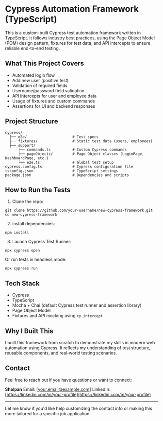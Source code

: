 
# Cypress Automation Framework (TypeScript)

This is a custom-built Cypress test automation framework written in TypeScript. It follows industry best practices, using the Page Object Model (POM) design pattern, fixtures for test data, and API intercepts to ensure reliable end-to-end testing.

## What This Project Covers

* Automated login flow
* Add new user (positive test)
* Validation of required fields
* Username/password field validation
* API intercepts for user and employee data
* Usage of fixtures and custom commands
* Assertions for UI and backend responses

## Project Structure

```
cypress/
  ├── e2e/                     # Test specs
  ├── fixtures/                # Static test data (users, employees)
  ├── support/
      ├── commands.ts          # Custom Cypress commands
      ├── pageObjects/         # Page Object classes (LoginPage, DashboardPage, etc.)
      └── e2e.ts               # Global test setup
cypress.config.ts              # Cypress configuration file
tsconfig.json                  # TypeScript settings
package.json                   # Dependencies and scripts
```

## How to Run the Tests

1. Clone the repo:

```
git clone https://github.com/your-username/new-cypress-framework.git
cd new-cypress-framework
```

2. Install dependencies:

```
npm install
```

3. Launch Cypress Test Runner:

```
npx cypress open
```

Or run tests in headless mode:

```
npx cypress run
```

## Tech Stack

* Cypress
* TypeScript
* Mocha + Chai (default Cypress test runner and assertion library)
* Page Object Model
* Fixtures and API mocking using `cy.intercept`

## Why I Built This

I built this framework from scratch to demonstrate my skills in modern web automation using Cypress. It reflects my understanding of test structure, reusable components, and real-world testing scenarios.

## Contact

Feel free to reach out if you have questions or want to connect:

**Sholpan**
Email: \[[your.email@example.com](mailto:your.email@example.com)]
LinkedIn: [https://linkedin.com/in/your-profile](https://linkedin.com/in/your-profile)

---

Let me know if you'd like help customizing the contact info or making this more tailored for a specific job application.

